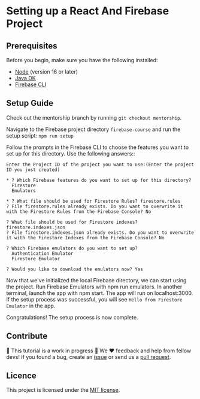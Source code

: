 # Setting up a React And Firebase Project

## Prerequisites

Before you begin, make sure you have the following installed:

- [Node](https://nodejs.org/en/) (version 16 or later)
- [Java DK](https://docs.oracle.com/en/java/javase/16/install/overview-jdk-installation.html#GUID-8677A77F-231A-40F7-98B9-1FD0B48C346A)
- [Firebase CLI](https://github.com/firebase/firebase-tools)

## Setup Guide

Check out the mentorship branch by running `git checkout mentorship`.

Navigate to the Firebase project directory `firebase-course` and run the setup script: `npm run setup`

Follow the prompts in the Firebase CLI to choose the features you want to set up for this directory. Use the following answers::

```
Enter the Project ID of the project you want to use:(Enter the project ID you just created)

* ? Which Firebase features do you want to set up for this directory?
  Firestore
  Emulators

* ? What file should be used for Firestore Rules? firestore.rules
? File firestore.rules already exists. Do you want to overwrite it with the Firestore Rules from the Firebase Console? No

? What file should be used for Firestore indexes? firestore.indexes.json
? File firestore.indexes.json already exists. Do you want to overwrite it with the Firestore Indexes from the Firebase Console? No

? Which Firebase emulators do you want to set up?
  Authentication Emulator
  Firestore Emulator

? Would you like to download the emulators now? Yes
```

Now that we've initialized the local Firebase directory, we can start using the project. Run Firebase Emulators with npm run emulators.
In another terminal, launch the app with npm start. The app will run on localhost:3000.
If the setup process was successful, you will see `Hello from Firestore Emulator` in the app.

Congratulations! The setup process is now complete.

## Contribute

🚧 This tutorial is a work in progress 🚧 We ❤️ feedback and help from fellow devs! If you found a bug, create an [issue](https://github.com/codebusters-ca/firebase-course/issues/new?labels=bug) or send us a [pull request](https://github.com/codebusters-ca/firebase-course/compare).

## Licence

This project is licensed under the [MIT license](https://github.com/codebusters-ca/firebase-course/blob/main/LICENSE).
